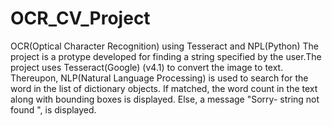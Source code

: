 # OCR_CV_Project
OCR(Optical Character Recognition) using Tesseract and NPL(Python)
The project is a protype developed for finding a string specified by the user.The project uses Tesseract(Google) (v4.1) to convert the image to text. Thereupon, NLP(Natural Language Processing) is used to search for the word in the list of dictionary objects. If matched, the word count in the text along with bounding boxes is displayed. Else, a message "Sorry- string not found ", is displayed.
